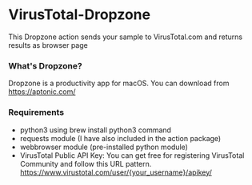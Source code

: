 # VirusTotal-Dropzone
This Dropzone action sends your sample to VirusTotal.com and returns results as browser page

### What's Dropzone?
Dropzone is a productivity app for macOS. You can download from https://aptonic.com/

### Requirements
* python3 using brew install python3 command
* requests module (I have also included in the action package)
* webbrowser module (pre-installed python module)
* VirusTotal Public API Key:
 You can get free for registering VirusTotal Community and follow this URL pattern. https://www.virustotal.com/user/{your_username}/apikey/
